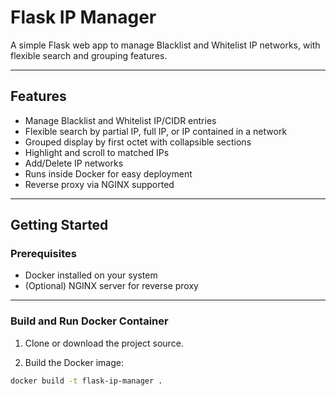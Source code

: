 # Flask IP Manager

A simple Flask web app to manage Blacklist and Whitelist IP networks, with flexible search and grouping features.

---

## Features

- Manage Blacklist and Whitelist IP/CIDR entries  
- Flexible search by partial IP, full IP, or IP contained in a network  
- Grouped display by first octet with collapsible sections  
- Highlight and scroll to matched IPs  
- Add/Delete IP networks  
- Runs inside Docker for easy deployment  
- Reverse proxy via NGINX supported  

---

## Getting Started

### Prerequisites

- Docker installed on your system  
- (Optional) NGINX server for reverse proxy  

---

### Build and Run Docker Container

1. Clone or download the project source.

2. Build the Docker image:

```bash
docker build -t flask-ip-manager .

